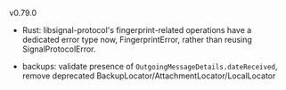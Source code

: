 v0.79.0

- Rust: libsignal-protocol's fingerprint-related operations have a dedicated error type now, FingerprintError, rather than reusing SignalProtocolError.

- backups: validate presence of `OutgoingMessageDetails.dateReceived`, remove deprecated BackupLocator/AttachmentLocator/LocalLocator
